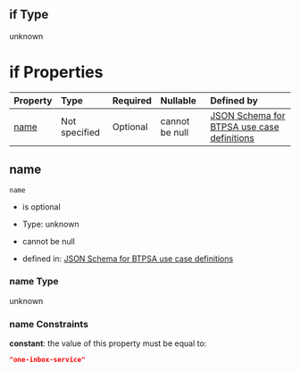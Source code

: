 ## if Type

unknown

# if Properties

| Property      | Type          | Required | Nullable       | Defined by                                                                                                                                                                                                        |
| :------------ | :------------ | :------- | :------------- | :---------------------------------------------------------------------------------------------------------------------------------------------------------------------------------------------------------------- |
| [name](#name) | Not specified | Optional | cannot be null | [JSON Schema for BTPSA use case definitions](btpsa-usecase-properties-services-items-allof-1-then-allof-81-if-properties-name.md "undefined#/properties/services/items/allOf/1/then/allOf/81/if/properties/name") |

## name



`name`

*   is optional

*   Type: unknown

*   cannot be null

*   defined in: [JSON Schema for BTPSA use case definitions](btpsa-usecase-properties-services-items-allof-1-then-allof-81-if-properties-name.md "undefined#/properties/services/items/allOf/1/then/allOf/81/if/properties/name")

### name Type

unknown

### name Constraints

**constant**: the value of this property must be equal to:

```json
"one-inbox-service"
```
